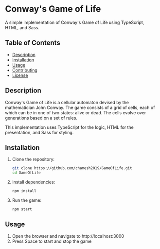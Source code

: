 # Conway's Game of Life

A simple implementation of Conway's Game of Life using TypeScript, HTML, and Sass.

## Table of Contents

- [Description](#description)
- [Installation](#installation)
- [Usage](#usage)
- [Contributing](#contributing)
- [License](#license)

## Description

Conway's Game of Life is a cellular automaton devised by the mathematician John Conway. The game consists of a grid of cells, each of which can be in one of two states: alive or dead. The cells evolve over generations based on a set of rules.

This implementation uses TypeScript for the logic, HTML for the presentation, and Sass for styling.

## Installation

1. Clone the repository:

   ```bash
   git clone https://github.com/chamesh2019/GameOfLife.git
   cd GameOfLife
   ```

2. Install dependencies:

   ```bash
   npm install
   ```

3. Run the game:

   ```bash
   npm start
   ```

## Usage

1. Open the browser and navigate to http://localhost:3000
2. Press Space to start and stop the game